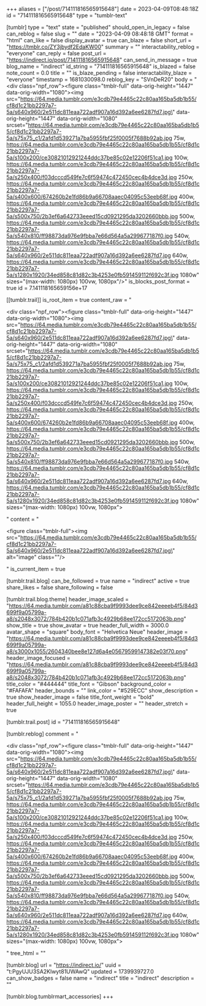 +++
aliases = ["/post/714111816565915648"]
date = 2023-04-09T08:48:18Z
id = "714111816565915648"
type = "tumblr-text"

[tumblr]
type = "text"
state = "published"
should_open_in_legacy = false
can_reblog = false
slug = ""
date = "2023-04-09 08:48:18 GMT"
format = "html"
can_like = false
display_avatar = true
can_blaze = false
short_url = "https://tmblr.co/ZY3jbydf2EdaKW00"
summary = ""
interactability_reblog = "everyone"
can_reply = false
post_url = "https://indirect.io/post/714111816565915648"
can_send_in_message = true
blog_name = "indirect"
id_string = "714111816565915648"
is_blazed = false
note_count = 0.0
title = ""
is_blaze_pending = false
interactability_blaze = "everyone"
timestamp = 1681030098.0
reblog_key = "SVnDeR20"
body = "<div class=\"npf_row\"><figure class=\"tmblr-full\" data-orig-height=\"1447\" data-orig-width=\"1080\"><img src=\"https://64.media.tumblr.com/e3cdb79e4465c22c80aa165ba5db1b55/cf8d1c21bb2297a7-5a/s640x960/2e511dc811eaa722adf907a16d392a6ee6287fd7.jpg\" data-orig-height=\"1447\" data-orig-width=\"1080\" srcset=\"https://64.media.tumblr.com/e3cdb79e4465c22c80aa165ba5db1b55/cf8d1c21bb2297a7-5a/s75x75_c1/2afd1d539271a7ba5955fbf25f0005f7688b92ab.jpg 75w, https://64.media.tumblr.com/e3cdb79e4465c22c80aa165ba5db1b55/cf8d1c21bb2297a7-5a/s100x200/ce30821012921244ddc37be85c02e12206f51ca1.jpg 100w, https://64.media.tumblr.com/e3cdb79e4465c22c80aa165ba5db1b55/cf8d1c21bb2297a7-5a/s250x400/f03dcccd549fe7c6f59474c472450cec4b4dce3d.jpg 250w, https://64.media.tumblr.com/e3cdb79e4465c22c80aa165ba5db1b55/cf8d1c21bb2297a7-5a/s400x600/674260b2e1fd86b9a66708aaec04095c53eeb68f.jpg 400w, https://64.media.tumblr.com/e3cdb79e4465c22c80aa165ba5db1b55/cf8d1c21bb2297a7-5a/s500x750/2b3ef6a642733eeed15cd0921295da3202660bbb.jpg 500w, https://64.media.tumblr.com/e3cdb79e4465c22c80aa165ba5db1b55/cf8d1c21bb2297a7-5a/s540x810/ff98873da976e9fbba7e66d564a5a299677187f0.jpg 540w, https://64.media.tumblr.com/e3cdb79e4465c22c80aa165ba5db1b55/cf8d1c21bb2297a7-5a/s640x960/2e511dc811eaa722adf907a16d392a6ee6287fd7.jpg 640w, https://64.media.tumblr.com/e3cdb79e4465c22c80aa165ba5db1b55/cf8d1c21bb2297a7-5a/s1280x1920/34ed858c81d82c3b4253e0fb591459112f692c3f.jpg 1080w\" sizes=\"(max-width: 1080px) 100vw, 1080px\"/></figure></div>"
is_blocks_post_format = true
id = 7.141118165659156e+17

[[tumblr.trail]]
is_root_item = true
content_raw = "<p><div class=\"npf_row\"><figure class=\"tmblr-full\" data-orig-height=\"1447\" data-orig-width=\"1080\"><img src=\"https://64.media.tumblr.com/e3cdb79e4465c22c80aa165ba5db1b55/cf8d1c21bb2297a7-5a/s640x960/2e511dc811eaa722adf907a16d392a6ee6287fd7.jpg\" data-orig-height=\"1447\" data-orig-width=\"1080\" srcset=\"https://64.media.tumblr.com/e3cdb79e4465c22c80aa165ba5db1b55/cf8d1c21bb2297a7-5a/s75x75_c1/2afd1d539271a7ba5955fbf25f0005f7688b92ab.jpg 75w, https://64.media.tumblr.com/e3cdb79e4465c22c80aa165ba5db1b55/cf8d1c21bb2297a7-5a/s100x200/ce30821012921244ddc37be85c02e12206f51ca1.jpg 100w, https://64.media.tumblr.com/e3cdb79e4465c22c80aa165ba5db1b55/cf8d1c21bb2297a7-5a/s250x400/f03dcccd549fe7c6f59474c472450cec4b4dce3d.jpg 250w, https://64.media.tumblr.com/e3cdb79e4465c22c80aa165ba5db1b55/cf8d1c21bb2297a7-5a/s400x600/674260b2e1fd86b9a66708aaec04095c53eeb68f.jpg 400w, https://64.media.tumblr.com/e3cdb79e4465c22c80aa165ba5db1b55/cf8d1c21bb2297a7-5a/s500x750/2b3ef6a642733eeed15cd0921295da3202660bbb.jpg 500w, https://64.media.tumblr.com/e3cdb79e4465c22c80aa165ba5db1b55/cf8d1c21bb2297a7-5a/s540x810/ff98873da976e9fbba7e66d564a5a299677187f0.jpg 540w, https://64.media.tumblr.com/e3cdb79e4465c22c80aa165ba5db1b55/cf8d1c21bb2297a7-5a/s640x960/2e511dc811eaa722adf907a16d392a6ee6287fd7.jpg 640w, https://64.media.tumblr.com/e3cdb79e4465c22c80aa165ba5db1b55/cf8d1c21bb2297a7-5a/s1280x1920/34ed858c81d82c3b4253e0fb591459112f692c3f.jpg 1080w\" sizes=\"(max-width: 1080px) 100vw, 1080px\"></figure></div></p>"
content = "<p><figure class=\"tmblr-full\"><img src=\"https://64.media.tumblr.com/e3cdb79e4465c22c80aa165ba5db1b55/cf8d1c21bb2297a7-5a/s640x960/2e511dc811eaa722adf907a16d392a6ee6287fd7.jpg\" alt=\"image\" class=\"\"/></figure></p>"
is_current_item = true

[tumblr.trail.blog]
can_be_followed = true
name = "indirect"
active = true
share_likes = false
share_following = false

[tumblr.trail.blog.theme]
header_image_scaled = "https://64.media.tumblr.com/a81c88cba9f9993dee9ce842eeeeb4f5/84d3699f9a05799a-a8/s2048x3072/784b420b1c071afb3c4929b68ee172cc5172063b.png"
show_title = true
show_avatar = true
header_full_width = 3000.0
avatar_shape = "square"
body_font = "Helvetica Neue"
header_image = "https://64.media.tumblr.com/a81c88cba9f9993dee9ce842eeeeb4f5/84d3699f9a05799a-a8/s3000x1055/2604340bee8e127d6a4e05679599147382e03f70.png"
header_image_focused = "https://64.media.tumblr.com/a81c88cba9f9993dee9ce842eeeeb4f5/84d3699f9a05799a-a8/s2048x3072/784b420b1c071afb3c4929b68ee172cc5172063b.png"
title_color = "#444444"
title_font = "Gibson"
background_color = "#FAFAFA"
header_bounds = ""
link_color = "#529ECC"
show_description = true
show_header_image = false
title_font_weight = "bold"
header_full_height = 1055.0
header_image_poster = ""
header_stretch = true

[tumblr.trail.post]
id = "714111816565915648"

[tumblr.reblog]
comment = "<p><div class=\"npf_row\"><figure class=\"tmblr-full\" data-orig-height=\"1447\" data-orig-width=\"1080\"><img src=\"https://64.media.tumblr.com/e3cdb79e4465c22c80aa165ba5db1b55/cf8d1c21bb2297a7-5a/s640x960/2e511dc811eaa722adf907a16d392a6ee6287fd7.jpg\" data-orig-height=\"1447\" data-orig-width=\"1080\" srcset=\"https://64.media.tumblr.com/e3cdb79e4465c22c80aa165ba5db1b55/cf8d1c21bb2297a7-5a/s75x75_c1/2afd1d539271a7ba5955fbf25f0005f7688b92ab.jpg 75w, https://64.media.tumblr.com/e3cdb79e4465c22c80aa165ba5db1b55/cf8d1c21bb2297a7-5a/s100x200/ce30821012921244ddc37be85c02e12206f51ca1.jpg 100w, https://64.media.tumblr.com/e3cdb79e4465c22c80aa165ba5db1b55/cf8d1c21bb2297a7-5a/s250x400/f03dcccd549fe7c6f59474c472450cec4b4dce3d.jpg 250w, https://64.media.tumblr.com/e3cdb79e4465c22c80aa165ba5db1b55/cf8d1c21bb2297a7-5a/s400x600/674260b2e1fd86b9a66708aaec04095c53eeb68f.jpg 400w, https://64.media.tumblr.com/e3cdb79e4465c22c80aa165ba5db1b55/cf8d1c21bb2297a7-5a/s500x750/2b3ef6a642733eeed15cd0921295da3202660bbb.jpg 500w, https://64.media.tumblr.com/e3cdb79e4465c22c80aa165ba5db1b55/cf8d1c21bb2297a7-5a/s540x810/ff98873da976e9fbba7e66d564a5a299677187f0.jpg 540w, https://64.media.tumblr.com/e3cdb79e4465c22c80aa165ba5db1b55/cf8d1c21bb2297a7-5a/s640x960/2e511dc811eaa722adf907a16d392a6ee6287fd7.jpg 640w, https://64.media.tumblr.com/e3cdb79e4465c22c80aa165ba5db1b55/cf8d1c21bb2297a7-5a/s1280x1920/34ed858c81d82c3b4253e0fb591459112f692c3f.jpg 1080w\" sizes=\"(max-width: 1080px) 100vw, 1080px\"></figure></div></p>"
tree_html = ""

[tumblr.blog]
url = "https://indirect.io/"
uuid = "t:PgyUJU3SA2Klwyt81UWAwQ"
updated = 1739939727.0
can_show_badges = false
name = "indirect"
title = "indirect"
description = ""

[tumblr.blog.tumblrmart_accessories]
+++
